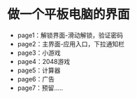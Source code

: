 # 做一个平板电脑的界面
- page1：解锁界面-滑动解锁，验证密码
- page2：主界面-应用入口，下拉通知栏
- page3：小游戏
- page4：2048游戏
- page5：计算器
- page6：广告
- page7：预留.....
